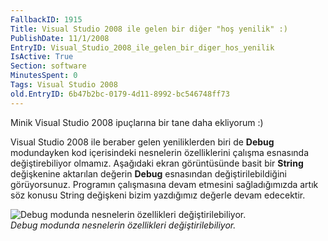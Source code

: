 ```yaml
---
FallbackID: 1915
Title: Visual Studio 2008 ile gelen bir diğer "hoş yenilik" :)
PublishDate: 11/1/2008
EntryID: Visual_Studio_2008_ile_gelen_bir_diger_hos_yenilik
IsActive: True
Section: software
MinutesSpent: 0
Tags: Visual Studio 2008
old.EntryID: 6b47b2bc-0179-4d11-8992-bc546748ff73
---
```

Minik Visual Studio 2008 ipuçlarına bir tane daha ekliyorum :)

Visual Studio 2008 ile beraber gelen yeniliklerden biri de **Debug**
modundayken kod içerisindeki nesnelerin özelliklerini çalışma esnasında
değiştirebiliyor olmamız. Aşağıdaki ekran görüntüsünde basit bir
**String** değişkenine aktarılan değerin **Debug** esnasından
değiştirilebildiğini görüyorsunuz. Programın çalışmasına devam etmesini
sağladığımızda artık söz konusu String değişkeni bizim yazdığımız
değerle devam edecektir.

![Debug modunda nesnelerin özellikleri
değiştirilebiliyor.](http://cdn.daron.yondem.com/assets/1915/11012008_1.png)\
*Debug modunda nesnelerin özellikleri değiştirilebiliyor.*


